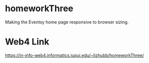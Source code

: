 # homeworkThree
 Making the Eventsy home page responsive to browser sizing.

# Web4 Link
https://in-info-web4.informatics.iupui.edu/~lizhubb/homeworkThree/
